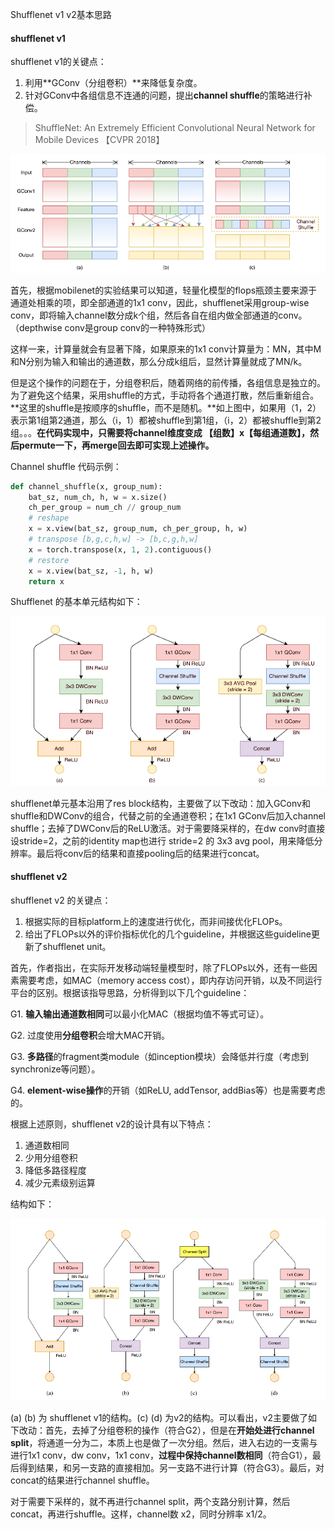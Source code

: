 Shufflenet v1 v2基本思路



#### shufflenet v1

shufflenet v1的关键点：

1. 利用**GConv（分组卷积）**来降低复杂度。
2. 针对GConv中各组信息不连通的问题，提出**channel shuffle**的策略进行补偿。

> ShuffleNet: An Extremely Efficient Convolutional Neural Network for Mobile Devices 【CVPR 2018】



![image-20210621171551008](assets/image-20210621171551008.png)

首先，根据mobilenet的实验结果可以知道，轻量化模型的flops瓶颈主要来源于通道处相乘的项，即全部通道的1x1 conv，因此，shufflenet采用group-wise conv，即将输入channel数分成k个组，然后各自在组内做全部通道的conv。（depthwise conv是group conv的一种特殊形式）

这样一来，计算量就会有显著下降，如果原来的1x1 conv计算量为：MN，其中M和N分别为输入和输出的通道数，那么分成k组后，显然计算量就成了MN/k。

但是这个操作的问题在于，分组卷积后，随着网络的前传播，各组信息是独立的。为了避免这个结果，采用shuffle的方式，手动将各个通道打散，然后重新组合。**这里的shuffle是按顺序的shuffle，而不是随机。**如上图中，如果用（1，2）表示第1组第2通道，那么（i，1）都被shuffle到第1组，（i，2）都被shuffle到第2组。。。**在代码实现中，只需要将channel维度变成 【组数】x【每组通道数】，然后permute一下，再merge回去即可实现上述操作。**

Channel shuffle 代码示例：

~~~python
def channel_shuffle(x, group_num):
    bat_sz, num_ch, h, w = x.size()
    ch_per_group = num_ch // group_num
    # reshape
    x = x.view(bat_sz, group_num, ch_per_group, h, w)
    # transpose [b,g,c,h,w] -> [b,c,g,h,w]
    x = torch.transpose(x, 1, 2).contiguous()
    # restore
    x = x.view(bat_sz, -1, h, w)
    return x
~~~



Shufflenet 的基本单元结构如下：

![image-20210621172406233](assets/image-20210621172406233.png)

shufflenet单元基本沿用了res block结构，主要做了以下改动：加入GConv和shuffle和DWConv的组合，代替之前的全通道卷积；在1x1 GConv后加入channel shuffle；去掉了DWConv后的ReLU激活。对于需要降采样的，在dw conv时直接设stride=2，之前的identity map也进行 stride=2 的 3x3 avg pool，用来降低分辨率。最后将conv后的结果和直接pooling后的结果进行concat。



#### shufflenet v2

shufflenet v2 的关键点：

1. 根据实际的目标platform上的速度进行优化，而非间接优化FLOPs。
2. 给出了FLOPs以外的评价指标优化的几个guideline，并根据这些guideline更新了shufflenet unit。



首先，作者指出，在实际开发移动端轻量模型时，除了FLOPs以外，还有一些因素需要考虑，如MAC（memory access cost），即内存访问开销，以及不同运行平台的区别。根据该指导思路，分析得到以下几个guideline：



G1. **输入输出通道数相同**可以最小化MAC（根据均值不等式可证）。

G2. 过度使用**分组卷积**会增大MAC开销。

G3. **多路径**的fragment类module（如inception模块）会降低并行度（考虑到synchronize等问题）。

G4. **element-wise操作**的开销（如ReLU, addTensor, addBias等）也是需要考虑的。



根据上述原则，shufflenet v2的设计具有以下特点：

1. 通道数相同
2. 少用分组卷积
3. 降低多路径程度
4. 减少元素级别运算



结构如下：

![image-20210621192425436](assets/image-20210621192425436.png)



(a) (b) 为 shufflenet v1的结构。(c) (d) 为v2的结构。可以看出，v2主要做了如下改动：首先，去掉了分组卷积的操作（符合G2），但是在**开始处进行channel split**，将通道一分为二，本质上也是做了一次分组。然后，进入右边的一支需与进行1x1 conv，dw conv，1x1 conv，**过程中保持channel数相同**（符合G1），最后得到结果，和另一支路的直接相加。另一支路不进行计算（符合G3）。最后，对concat的结果进行channel shuffle。

对于需要下采样的，就不再进行channel split，两个支路分别计算，然后concat，再进行shuffle。这样，channel数 x2，同时分辨率 x1/2。






